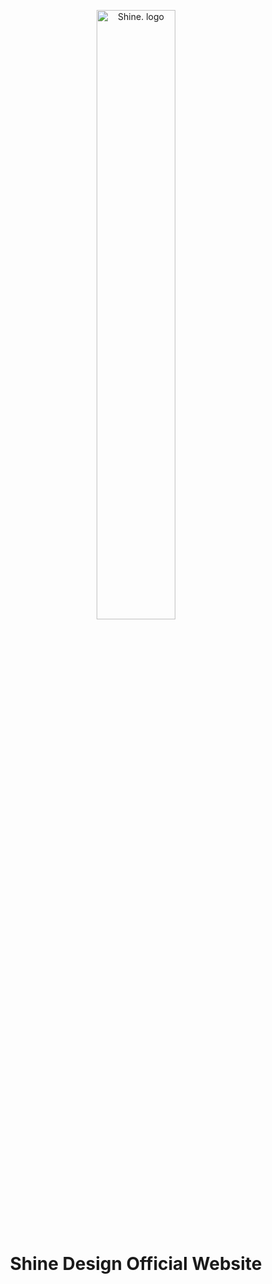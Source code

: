 <p align="center">
  <a href="javascript:;" rel="noopener" target="_blank"><img width="50%" src="https://cdn.qulongjun.cn/shine/logo_blue.png" alt="Shine. logo"></a></p>
</p>


<h1 align="center"> Shine Design Official Website</h1>